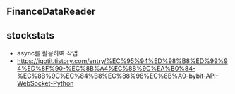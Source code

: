 


## FinanceDataReader

## stockstats


- async를 활용하여 작업
- https://igotit.tistory.com/entry/%EC%95%94%ED%98%B8%ED%99%94%ED%8F%90-%EC%8B%A4%EC%8B%9C%EA%B0%84-%EC%8B%9C%EC%84%B8%EC%88%98%EC%8B%A0-bybit-API-WebSocket-Python